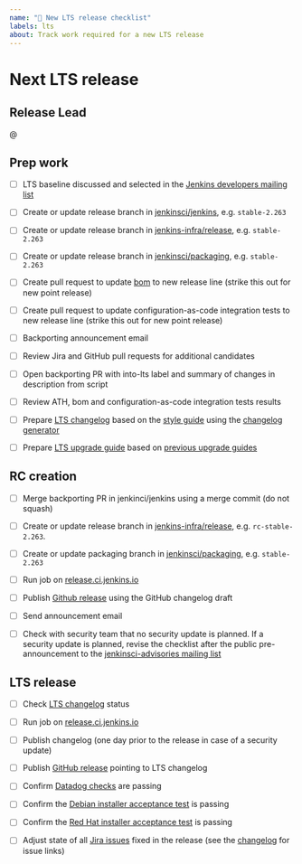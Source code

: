 ```yaml
---
name: "🥇 New LTS release checklist"
labels: lts
about: Track work required for a new LTS release
---
```


# Next LTS release

## Release Lead

<!-- 
The release lead is the person who makes sure that all steps are completed
Not necessarily the person doing all the work

This role should rotate between LTS releases
-->

@<github-username of release lead>

## Prep work

- [ ] LTS baseline discussed and selected in the [Jenkins developers mailing list](https://groups.google.com/g/jenkinsci-dev)

- [ ] Create or update release branch in [jenkinsci/jenkins](https://github.com/jenkinsci/jenkins), e.g. `stable-2.263`

- [ ] Create or update release branch in [jenkins-infra/release](https://github.com/jenkins-infra/release), e.g. `stable-2.263`

- [ ] Create or update release branch in [jenkinsci/packaging](https://github.com/jenkinsci/packaging), e.g. `stable-2.263`

- [ ] Create pull request to update [bom](https://github.com/jenkinsci/bom) to new release line (strike this out for new point release)

- [ ] Create pull request to update configuration-as-code integration tests to new release line (strike this out for new point release)

- [ ] Backporting announcement email

- [ ] Review Jira and GitHub pull requests for additional candidates

- [ ] Open backporting PR with into-lts label and summary of changes in description from script

- [ ] Review ATH, bom and configuration-as-code integration tests results

- [ ] Prepare [LTS changelog](https://www.jenkins.io/changelog-stable/) based on the [style guide](https://github.com/jenkins-infra/jenkins.io/blob/master/content/_data/changelogs/_STYLEGUIDE.adoc) using the [changelog generator](https://github.com/jenkinsci/core-changelog-generator/blob/master/README.md)

- [ ] Prepare [LTS upgrade guide](https://www.jenkins.io/doc/upgrade-guide/) based on [previous upgrade guides](https://github.com/jenkins-infra/jenkins.io/tree/master/content/_data/upgrades)

## RC creation

- [ ] Merge backporting PR in jenkinci/jenkins using a merge commit (do not squash)

- [ ] Create or update release branch in [jenkins-infra/release](https://github.com/jenkins-infra/release), e.g. `rc-stable-2.263`.

- [ ] Create or update packaging branch in [jenkinsci/packaging]([jenkinsci/packaging](https://github.com/jenkinsci/packaging)), e.g. `stable-2.263`

- [ ] Run job on [release.ci.jenkins.io](https://release.ci.jenkins.io/job/core/job/stable-rc)

- [ ] Publish [Github release](https://github.com/jenkinsci/jenkins/releases) using the GitHub changelog draft

- [ ] Send announcement email

- [ ] Check with security team that no security update is planned.  If a security update is planned, revise the checklist after the public pre-announcement to the [jenkinsci-advisories mailing list](https://groups.google.com/g/jenkinsci-advisories)

## LTS release

- [ ] Check [LTS changelog](https://www.jenkins.io/changelog-stable/) status


- [ ] Run job on [release.ci.jenkins.io](https://release.ci.jenkins.io/blue/organizations/jenkins/core%2Fstable%2Frelease/branches/)

- [ ] Publish changelog (one day prior to the release in case of a security update)

- [ ] Publish [GitHub release](https://github.com/jenkinsci/jenkins/releases) pointing to LTS changelog

- [ ] Confirm [Datadog checks](https://p.datadoghq.com/sb/0Igb9a-e6849e5e019250ef5aaea3589297fe8b) are passing

- [ ] Confirm the [Debian installer acceptance test](https://ci.jenkins.io/job/Infra/job/acceptance-tests/job/install-lts-debian-package/) is passing

- [ ] Confirm the [Red Hat installer acceptance test](https://ci.jenkins.io/job/Infra/job/acceptance-tests/job/install-lts-redhat-rpm/) is passing

- [ ] Adjust state of all [Jira issues](https://issues.jenkins.io/) fixed in the release (see the [changelog](https://www.jenkins.io/changelog-stable) for issue links)
